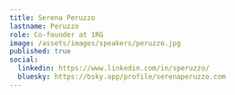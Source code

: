 ```yaml
---
title: Serena Peruzzo
lastname: Peruzzo
role: Co-founder at 1RG
image: /assets/images/speakers/peruzzo.jpg
published: true
social:
  linkedin: https://www.linkedin.com/in/speruzzo/
  bluesky: https://bsky.app/profile/serenaperuzzo.com
---
```


